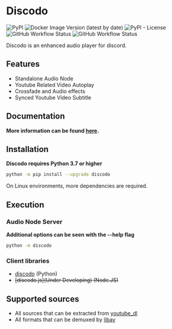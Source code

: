 # Discodo

![PyPI](https://img.shields.io/pypi/v/discodo&logo=pypi)
![Docker Image Version (latest by date)](https://img.shields.io/docker/v/kijk2869/discodo?arch=amd64&label=docker&logo=docker&sort=date)
![PyPI - License](https://img.shields.io/pypi/l/discodo)
![GitHub Workflow Status](https://img.shields.io/github/workflow/status/kijk2869/discodo/Python%20application&logo=github)
![GitHub Workflow Status](https://img.shields.io/github/workflow/status/kijk2869/discodo/Upload%20Python%20Package?label=release&logo=pypi)


Discodo is an enhanced audio player for discord.

## Features

* Standalone Audio Node
* Youtube Related Video Autoplay
* Crossfade and Audio effects
* Synced Youtube Video Subtitle

## Documentation

**More information can be found [here](./docs).**

## Installation

**Discodo requires Python 3.7 or higher**

```sh
python -m pip install --upgrade discodo
```

On Linux environments, more dependencies are required.

## Execution

### Audio Node Server

**Additional options can be seen with the --help flag**

```sh
python -m discodo
```

### Client libraries

* [discodo](https://github.com/kijk2869/discodo) (Python)
* ~~[discodo.js](Under Developing) (Node.JS)~~

## Supported sources

+ All sources that can be extracted from [youtube_dl](https://github.com/ytdl-org/youtube-dl)
+ All formats that can be demuxed by [libav](https://libav.org/)

